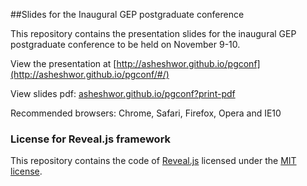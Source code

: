 ##Slides for the Inaugural GEP postgraduate conference

This repository contains the presentation slides for the inaugural GEP postgraduate conference to be held on November 9-10.

View the presentation at [http://asheshwor.github.io/pgconf](http://asheshwor.github.io/pgconf/#/)

View slides pdf: [asheshwor.github.io/pgconf?print-pdf](http://asheshwor.github.io/pgconf?print-pdf)

Recommended browsers: Chrome, Safari, Firefox, Opera and IE10

### License for Reveal.js framework

This repository contains the code of [Reveal.js](https://github.com/hakimel/reveal.js) licensed under the [MIT license](https://github.com/asheshwor/pgconf/blob/master/LICENSE).
